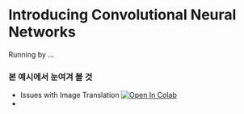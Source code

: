 # Introducing Convolutional Neural Networks 

Running by ... 



### 본 예시에서 눈여겨 볼 것 



* Issues with Image Translation [![Open In Colab](https://colab.research.google.com/assets/colab-badge.svg)](https://colab.research.google.com/github/DoranLyong/Awesome-Tensor-Architecture/blob/main/pytorch_reference/simple_reference/01_Getting-Started/01_simple_classification.ipynb)
* 

